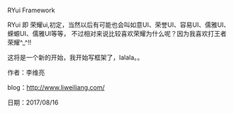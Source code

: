 RYui Framework

RYui 即 荣耀ui,初定，当然以后有可能也会叫如意UI、荣誉UI、容易UI、儒雅UI、蝾螈UI、儒雅UI等等，
不过相对来说比较喜欢荣耀为什么呢？因为我喜欢打王者荣耀^_^!!

这将是一个新的开始，我开始写框架了，lalala。。

作者：李维亮

blog：http://www.liweiliang.com/

日期：2017/08/16
